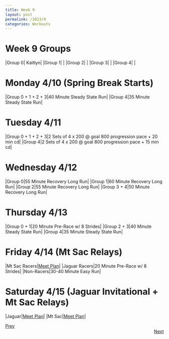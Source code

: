 ```yaml
---
title: Week 9
layout: post
permalink: /2023/9
categories: Workouts
---
```



# Week 9 Groups

|Group 0| Kaitlyn|
|Group 1| |
|Group 2| |
|Group 3| |
|Group 4| |

# Monday 4/10 (Spring Break Starts)

|Group 0 + 1 + 2 + 3|40 Minute Steady State Run|
|Group 4|35 Minute Steady State Run|

# Tuesday 4/11

|Group 0 + 1 + 2 + 3|2 Sets of 4 x 200 @ goal 800 progression pace + 20 min cd|
|Group 4|2 Sets of 4 x 200 @ goal 800 progression pace + 15 min cd|

# Wednesday 4/12 

|Group 0|55 Minute Recovery Long Run|
|Group 1|60 Minute Recovery Long Run|
|Group 2|55 Minute Recovery Long Run|
|Group 3 + 4|50 Minute Recovery Long Run|

# Thursday 4/13

|Group 0 + 1|20 Minute Pre-Race w/ 8 Strides|
|Group 2 + 3|40 Minute Steady State Run|
|Group 4|35 Minute Steady State Run|

# Friday 4/14 (Mt Sac Relays)

|Mt Sac Racers|[Meet Plan]({{site.baseurl}}/2023/MSR)|
|Jaguar Racers|20 Minute Pre-Race w/ 8 Strides|
|Non-Racers|30-40 Minute Easy Run|

# Saturday 4/15 (Jaguar Invitational + Mt Sac Relays)

|Jaguar|[Meet Plan]({{site.baseurl}}/2023/JI)|
|Mt Sac|[Meet Plan]({{site.baseurl}}/2023/MSR)|

<div style="text-align: left"> <a href="{{site.baseurl}}/2023/8">Prev</a></div> 
<div style="text-align: right"> <a href="{{site.baseurl}}/2023/10">Next</a></div>